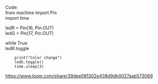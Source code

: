 Code:  
from machine import Pin  
import time  

ledR = Pin(16, Pin.OUT)  
ledG = Pin(17, Pin.OUT)  

while True:  
        ledR.toggle  

        print("Color change")  
        ledG.toggle()  
        time.sleep(3)  

https://www.loom.com/share/39dee081302e438d9db0027aab573069
